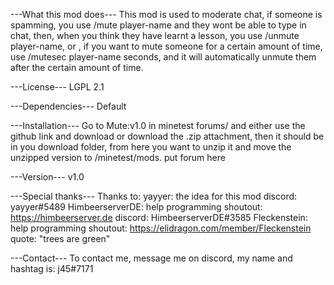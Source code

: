 ---What this mod does---
This mod is used to moderate chat, if someone is spamming, you use /mute player-name and they wont be able to type in chat, then, when you think they have learnt a lesson, you use /unmute player-name, or , if you want to mute someone for a certain amount of time, use /mutesec player-name seconds, and it will automatically unmute them after the certain amount of time.

---License---
LGPL 2.1

---Dependencies---
Default

---Installation---
Go to Mute:v1.0 in minetest forums\/ and either use the github link and download or download the .zip attachment, then it should be in you download folder, from here you want to unzip it and move the unzipped version to /minetest/mods.
put forum here

---Version---
v1.0

---Special thanks---
Thanks to:
yayyer: the idea for this mod
discord: yayyer#5489
HimbeerserverDE: help programming
shoutout: https://himbeerserver.de
discord: HimbeerserverDE#3585
Fleckenstein: help programming
shoutout: https://elidragon.com/member/Fleckenstein
quote: "trees are green"

---Contact---
To contact me, message me on discord, my name and hashtag is: j45#7171